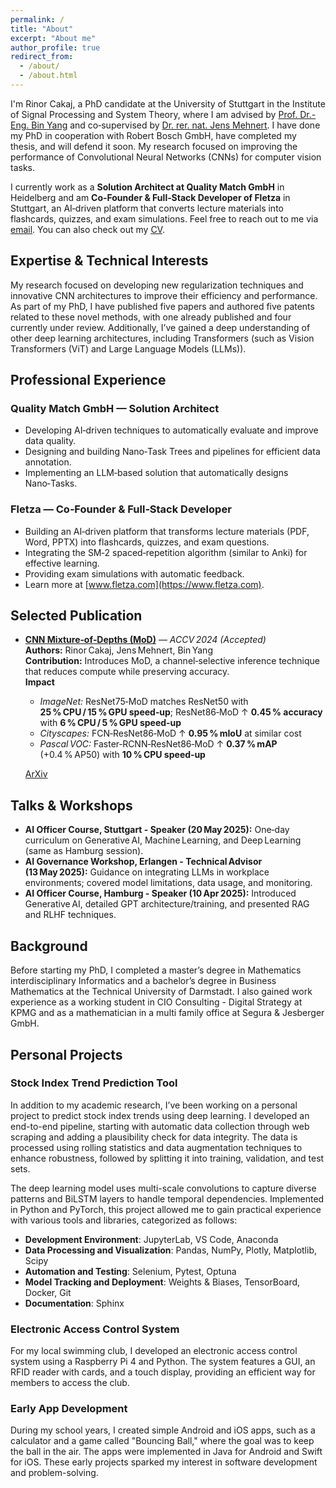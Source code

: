 ```yaml
---
permalink: /
title: "About"
excerpt: "About me"
author_profile: true
redirect_from: 
  - /about/
  - /about.html
---
```


I'm Rinor Cakaj, a PhD candidate at the University of Stuttgart in the Institute of Signal Processing and System Theory, where I am advised by [Prof. Dr.-Eng. Bin Yang](https://www.iss.uni-stuttgart.de/institut/team/Yang-00004/) and co‑supervised by [Dr. rer. nat. Jens Mehnert](https://www.linkedin.com/in/drjensmehnert/). I have done my PhD in cooperation with Robert Bosch GmbH, have completed my thesis, and will defend it soon. My research focused on improving the performance of Convolutional Neural Networks (CNNs) for computer vision tasks.

I currently work as a **Solution Architect at Quality Match GmbH** in Heidelberg and am **Co‑Founder & Full‑Stack Developer of Fletza** in Stuttgart, an AI‑driven platform that converts lecture materials into flashcards, quizzes, and exam simulations. Feel free to reach out to me via [email](mailto:rinor.cakaj@de.bosch.com). You can also check out my [CV](/cv/).

## Expertise & Technical Interests

My research focused on developing new regularization techniques and innovative CNN architectures to improve their efficiency and performance. As part of my PhD, I have published five papers and authored five patents related to these novel methods, with one already published and four currently under review. Additionally, I’ve gained a deep understanding of other deep learning architectures, including Transformers (such as Vision Transformers (ViT) and Large Language Models (LLMs)).

## Professional Experience

### Quality Match GmbH — Solution Architect 

* Developing AI‑driven techniques to automatically evaluate and improve data quality.
* Designing and building Nano‑Task Trees and pipelines for efficient data annotation.
* Implementing an LLM‑based solution that automatically designs Nano‑Tasks.

### Fletza — Co‑Founder & Full‑Stack Developer

* Building an AI‑driven platform that transforms lecture materials (PDF, Word, PPTX) into flashcards, quizzes, and exam questions.
* Integrating the SM‑2 spaced‑repetition algorithm (similar to Anki) for effective learning.
* Providing exam simulations with automatic feedback.
* Learn more at [www.fletza.com](https://www.fletza.com).


## Selected Publication

- **[CNN Mixture‑of‑Depths (MoD)](/publication/2024-10-01-mod)** — *ACCV 2024&nbsp;(Accepted)*  
  **Authors:** Rinor Cakaj, Jens Mehnert, Bin Yang  
  **Contribution:** Introduces MoD, a channel‑selective inference technique that reduces compute while preserving accuracy.  
  **Impact**  
  - *ImageNet:* ResNet75‑MoD matches ResNet50 with **25 % CPU / 15 % GPU speed‑up**; ResNet86‑MoD ↑ **0.45 % accuracy** with **6 % CPU / 5 % GPU speed‑up**  
  - *Cityscapes:* FCN‑ResNet86‑MoD ↑ **0.95 % mIoU** at similar cost  
  - *Pascal VOC:* Faster‑RCNN‑ResNet86‑MoD ↑ **0.37 % mAP** (+0.4 % AP50) with **10 % CPU speed‑up**  

  [ArXiv](https://arxiv.org/abs/2409.17016)

## Talks & Workshops

* **AI Officer Course, Stuttgart - Speaker (20 May 2025):** One‑day curriculum on Generative AI, Machine Learning, and Deep Learning (same as Hamburg session).
* **AI Governance Workshop, Erlangen - Technical Advisor (13 May 2025):** Guidance on integrating LLMs in workplace environments; covered model limitations, data usage, and monitoring.
* **AI Officer Course, Hamburg - Speaker (10 Apr 2025):** Introduced Generative AI, detailed GPT architecture/training, and presented RAG and RLHF techniques.

## Background

Before starting my PhD, I completed a master’s degree in Mathematics interdisciplinary Informatics and a bachelor’s degree in Business Mathematics at the Technical University of Darmstadt. I also gained work experience as a working student in CIO Consulting - Digital Strategy at KPMG and as a mathematician in a multi family office at Segura & Jesberger GmbH.

## Personal Projects

### Stock Index Trend Prediction Tool

In addition to my academic research, I’ve been working on a personal project to predict stock index trends using deep learning. I developed an end-to-end pipeline, starting with automatic data collection through web scraping and adding a plausibility check for data integrity. The data is processed using rolling statistics and data augmentation techniques to enhance robustness, followed by splitting it into training, validation, and test sets.

The deep learning model uses multi-scale convolutions to capture diverse patterns and BiLSTM layers to handle temporal dependencies. Implemented in Python and PyTorch, this project allowed me to gain practical experience with various tools and libraries, categorized as follows:

* **Development Environment**: JupyterLab, VS Code, Anaconda
* **Data Processing and Visualization**: Pandas, NumPy, Plotly, Matplotlib, Scipy
* **Automation and Testing**: Selenium, Pytest, Optuna
* **Model Tracking and Deployment**: Weights & Biases, TensorBoard, Docker, Git
* **Documentation**: Sphinx

### Electronic Access Control System

For my local swimming club, I developed an electronic access control system using a Raspberry Pi 4 and Python. The system features a GUI, an RFID reader with cards, and a touch display, providing an efficient way for members to access the club.

### Early App Development

During my school years, I created simple Android and iOS apps, such as a calculator and a game called "Bouncing Ball," where the goal was to keep the ball in the air. The apps were implemented in Java for Android and Swift for iOS. These early projects sparked my interest in software development and problem-solving.
